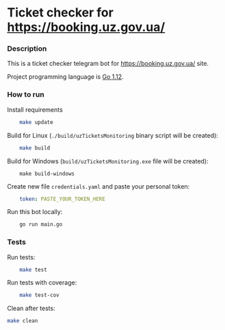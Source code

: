 # Ticket checker for https://booking.uz.gov.ua/ 

### Description
This is a ticket checker telegram bot for https://booking.uz.gov.ua/ site.

Project programming language is [Go 1.12](https://blog.golang.org/go1.12).

### How to run
Install requirements
```bash
    make update
```
Build for Linux (`./build/uzTicketsMonitoring` binary script will be created):
```bash
    make build
```
Build for Windows (`build/uzTicketsMonitoring.exe` file will be created):
```shell
    make build-windows
```
Create new file `credentials.yaml` and paste your personal token:
```yaml
    token: PASTE_YOUR_TOKEN_HERE
```
Run this bot locally:
```bash
    go run main.go
```

### Tests
Run tests:
```bash
    make test
```
Run tests with coverage:
```bash
    make test-cov
```
Clean after tests:
```bash
make clean
```